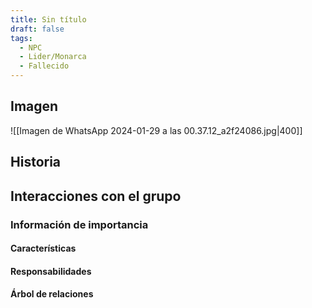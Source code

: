 ```yaml
---
title: Sin título
draft: false
tags:
  - NPC
  - Lider/Monarca
  - Fallecido
---
```

## Imagen
![[Imagen de WhatsApp 2024-01-29 a las 00.37.12_a2f24086.jpg|400]]
## Historia

## Interacciones con el grupo

### Información de importancia
#### Características
#### Responsabilidades
#### Árbol de relaciones